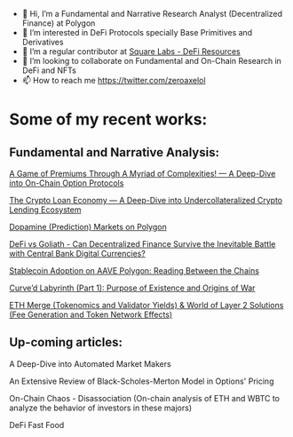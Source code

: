 - 👋 Hi, I’m a Fundamental and Narrative Research Analyst (Decentralized Finance) at Polygon
- 👀 I’m interested in DeFi Protocols specially Base Primitives and Derivatives
- 🌱 I’m a regular contributor at [Square Labs - DeFi Resources](https://github.com/Square-Labs/DeFi-Resources)
- 💞️ I’m looking to collaborate on Fundamental and On-Chain Research in DeFi and NFTs
- 📫 How to reach me https://twitter.com/zeroaxelol

# Some of my recent works:

## Fundamental and Narrative Analysis:

[A Game of Premiums Through A Myriad of Complexities! — A Deep-Dive into On-Chain Option Protocols](https://polygontech.medium.com/a-game-of-premiums-through-a-myriad-of-complexities-a-deep-dive-into-on-chain-option-protocols-d9619fe99278)

[The Crypto Loan Economy — A Deep-Dive into Undercollateralized Crypto Lending Ecosystem](https://polygontech.medium.com/the-crypto-loan-economy-d788ac794b3c)

[Dopamine (Prediction) Markets on Polygon](https://polygondefi.substack.com/p/on-screen-dopamine-markets-on-polygon)

[DeFi vs Goliath - Can Decentralized Finance Survive the Inevitable Battle with Central Bank Digital Currencies?](https://medium.com/the-polygon-blog/defi-vs-goliath-86ef4fadea81)

[Stablecoin Adoption on AAVE Polygon: Reading Between the Chains](https://polygondefi.substack.com/p/stablecoins-adoption-on-aave-polygon)

[Curve’d Labyrinth (Part 1): Purpose of Existence and Origins of War](https://polygondefi.substack.com/p/curved-labyrinth-part-1-purpose-of)

[ETH Merge (Tokenomics and Validator Yields) & World of Layer 2 Solutions (Fee Generation and Token Network Effects)](https://docs.google.com/presentation/d/1Z0zhQDZ9z0CtmbuPecQqHu9gvnQg6ekWHZ5SqfOrgn4/edit?usp=sharing)

## Up-coming articles:

A Deep-Dive into Automated Market Makers

An Extensive Review of Black-Scholes-Merton Model in Options' Pricing

On-Chain Chaos - Disassociation (On-chain analysis of ETH and WBTC to analyze the behavior of investors in these majors)

DeFi Fast Food


<!---
zeroaxelol/zeroaxelol is a ✨ special ✨ repository because its `README.md` (this file) appears on your GitHub profile.
You can click the Preview link to take a look at your changes.
--->
